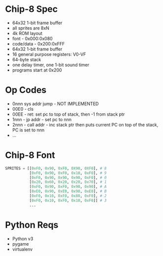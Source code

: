 # Chip-8 Spec
 - 64x32 1-bit frame buffer
 - all sprites are 8xN
 - 4k ROM layout
 - font - 0x000:0x080
 - code/data - 0x200:0xFFF
 - 64x32 1-bit frame buffer
 - 16 general purpose registers: V0-VF
 - 64-byte stack
 - one delay timer, one 1-bit sound timer
 - programs start at 0x200

# Op Codes
- 0nnn sys addr jump - NOT IMPLEMENTED
- 00E0 - cls
- 00EE - ret: set pc to top of stack, then -1 from stack ptr
- 1nnn - jp addr - set pc to nnn
- 2nnn - call addr - inc stack ptr then puts current PC on top of the stack, PC is set to nnn
- ...

# Chip-8 Font
```python
SPRITES = [[0xF0, 0x90, 0xF0, 0X90, 0XF0], # 8
           [0xF0, 0x90, 0xF0, 0x10, 0xF0], # 9
           [0xF0, 0x90, 0x90, 0x90, 0xF0], # 0
           [0x20, 0x60, 0x20, 0x20, 0x70], # 1
           [0xF0, 0x90, 0xF0, 0x90, 0x90], # A
           [0xE0, 0x90, 0xE0, 0x90, 0xE0], # B
           [0xF0, 0x10, 0xF0, 0x80, 0xF0], # 2
           [0xF0, 0x10, 0xF0, 0x10, 0xF0]] # 3
           ...
```

# Python Reqs
 - Python v3
 - pygame
 - virtualenv